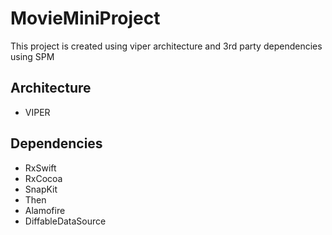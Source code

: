 
# MovieMiniProject

This project is created using viper architecture and 3rd party dependencies using SPM

## Architecture
- VIPER 

## Dependencies
- RxSwift
- RxCocoa
- SnapKit
- Then
- Alamofire
- DiffableDataSource

